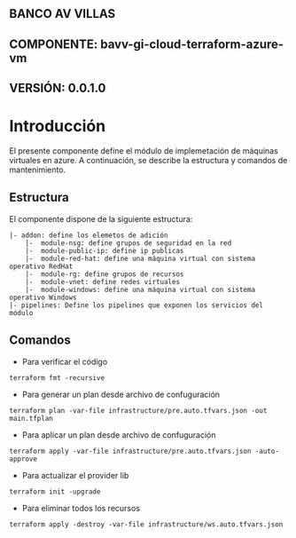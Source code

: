#
## BANCO AV VILLAS
## COMPONENTE: bavv-gi-cloud-terraform-azure-vm
## VERSIÓN: 0.0.1.0
#

# Introducción
El presente componente define el módulo de implemetación de máquinas virtuales en azure. A continuación, se describe la estructura y comandos de mantenimiento.

## Estructura
El componente dispone de la siguiente estructura:
```
|- addon: define los elemetos de adición
    |-  module-nsg: define grupos de seguridad en la red
    |-  module-public-ip: define ip publicas
    |-  module-red-hat: define una máquina virtual con sistema operativo RedHat
    |-  module-rg: define grupos de recursos
    |-  module-vnet: define redes virtuales
    |-  module-windows: define una máquina virtual con sistema operativo Windows
|- pipelines: Define los pipelines que exponen los servicios del módulo
```

## Comandos
- Para verificar el código
```
terraform fmt -recursive
```
- Para generar un plan desde archivo de confuguración
```
terraform plan -var-file infrastructure/pre.auto.tfvars.json -out main.tfplan
```
- Para aplicar un plan desde archivo de confuguración
```
terraform apply -var-file infrastructure/pre.auto.tfvars.json -auto-approve 
```
- Para actualizar el provider lib
```
terraform init -upgrade
```
- Para eliminar todos los recursos
```
terraform apply -destroy -var-file infrastructure/ws.auto.tfvars.json
```